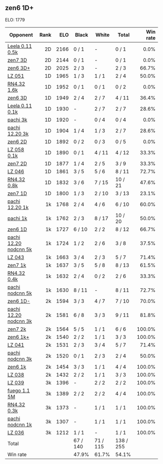 ## zen6 1D+ ##

ELO: 1779

Opponent | Rank | ELO | Black | White | Total | Win rate
---------|-----:|----:|-------|-------|-------|-------:
[Leela 0.11 0.5k](Leela%200.11%200.5k.md) | 2D | 2166 | 0 / 1 | - | 0 / 1 | 0.0%
[zen7 3D](zen7%203D.md) | 2D | 2144 | 0 / 1 | - | 0 / 1 | 0.0%
[zen6 3D+](zen6%203D+.md) | 2D | 2025 | 2 / 3 | - | 2 / 3 | 66.7%
[LZ 051](LZ%20051.md) | 1D | 1965 | 1 / 3 | 1 / 1 | 2 / 4 | 50.0%
[RN4.32 1.6k](RN4.32%201.6k.md) | 1D | 1952 | 0 / 1 | 0 / 1 | 0 / 2 | 0.0%
[zen6 3D](zen6%203D.md) | 1D | 1949 | 2 / 4 | 2 / 7 | 4 / 11 | 36.4%
[Leela 0.11 0.1k](Leela%200.11%200.1k.md) | 1D | 1930 | - | 2 / 7 | 2 / 7 | 28.6%
[pachi 3k](pachi%203k.md) | 1D | 1920 | - | 0 / 4 | 0 / 4 | 0.0%
[pachi 12.20 3k](pachi%2012.20%203k.md) | 1D | 1904 | 1 / 4 | 1 / 3 | 2 / 7 | 28.6%
[zen6 2D](zen6%202D.md) | 1D | 1892 | 0 / 2 | 0 / 3 | 0 / 5 | 0.0%
[LZ 058 0.1k](LZ%20058%200.1k.md) | 1D | 1890 | 0 / 1 | 4 / 11 | 4 / 12 | 33.3%
[zen7 2D](zen7%202D.md) | 1D | 1877 | 1 / 4 | 2 / 5 | 3 / 9 | 33.3%
[LZ 046](LZ%20046.md) | 1D | 1861 | 3 / 5 | 5 / 6 | 8 / 11 | 72.7%
[RN4.32 0.8k](RN4.32%200.8k.md) | 1D | 1832 | 3 / 6 | 7 / 15 | 10 / 21 | 47.6%
[zen7 1D](zen7%201D.md) | 1D | 1800 | 1 / 3 | 2 / 10 | 3 / 13 | 23.1%
[pachi 12.20 1k](pachi%2012.20%201k.md) | 1k | 1768 | 2 / 4 | 4 / 6 | 6 / 10 | 60.0%
[pachi 1k](pachi%201k.md) | 1k | 1762 | 2 / 3 | 8 / 17 | 10 / 20 | 50.0%
[zen6 1D](zen6%201D.md) | 1k | 1727 | 6 / 10 | 2 / 2 | 8 / 12 | 66.7%
[pachi 12.20 nodcnn 5k](pachi%2012.20%20nodcnn%205k.md) | 1k | 1724 | 1 / 2 | 2 / 6 | 3 / 8 | 37.5%
[LZ 043](LZ%20043.md) | 1k | 1663 | 3 / 4 | 2 / 3 | 5 / 7 | 71.4%
[zen7 1k](zen7%201k.md) | 1k | 1637 | 3 / 5 | 5 / 8 | 8 / 13 | 61.5%
[RN4.32 0.4k](RN4.32%200.4k.md) | 1k | 1632 | 2 / 4 | 0 / 2 | 2 / 6 | 33.3%
[pachi nodcnn 5k](pachi%20nodcnn%205k.md) | 1k | 1630 | 8 / 11 | - | 8 / 11 | 72.7%
[zen6 1D-](zen6%201D-.md) | 2k | 1594 | 3 / 3 | 4 / 7 | 7 / 10 | 70.0%
[pachi 12.20 nodcnn 3k](pachi%2012.20%20nodcnn%203k.md) | 2k | 1581 | 6 / 8 | 3 / 3 | 9 / 11 | 81.8%
[zen7 2k](zen7%202k.md) | 2k | 1564 | 5 / 5 | 1 / 1 | 6 / 6 | 100.0%
[zen6 1k+](zen6%201k+.md) | 2k | 1540 | 2 / 2 | 1 / 1 | 3 / 3 | 100.0%
[LZ 041](LZ%20041.md) | 2k | 1531 | 2 / 3 | 3 / 4 | 5 / 7 | 71.4%
[pachi nodcnn 3k](pachi%20nodcnn%203k.md) | 2k | 1520 | 0 / 1 | 2 / 3 | 2 / 4 | 50.0%
[zen6 1k](zen6%201k.md) | 2k | 1454 | 3 / 3 | 1 / 1 | 4 / 4 | 100.0%
[LZ 038](LZ%20038.md) | 2k | 1432 | 2 / 2 | 1 / 1 | 3 / 3 | 100.0%
[LZ 039](LZ%20039.md) | 3k | 1396 | - | 2 / 2 | 2 / 2 | 100.0%
[fuego 1.1 5M](fuego%201.1%205M.md) | 3k | 1389 | 2 / 2 | 2 / 2 | 4 / 4 | 100.0%
[RN4.32 0.3k](RN4.32%200.3k.md) | 3k | 1373 | - | 1 / 1 | 1 / 1 | 100.0%
[pachi nodcnn 1k](pachi%20nodcnn%201k.md) | 3k | 1307 | - | 1 / 1 | 1 / 1 | 100.0%
[LZ 036](LZ%20036.md) | 3k | 1212 | 1 / 1 | - | 1 / 1 | 100.0%
Total | | | 67 / 140 | 71 / 115 | 138 / 255 | 
Win rate| | | 47.9% | 61.7% | 54.1% | 
